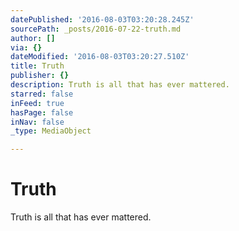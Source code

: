 ```yaml
---
datePublished: '2016-08-03T03:20:28.245Z'
sourcePath: _posts/2016-07-22-truth.md
author: []
via: {}
dateModified: '2016-08-03T03:20:27.510Z'
title: Truth
publisher: {}
description: Truth is all that has ever mattered.
starred: false
inFeed: true
hasPage: false
inNav: false
_type: MediaObject

---
```

# Truth

Truth is all that has ever mattered.